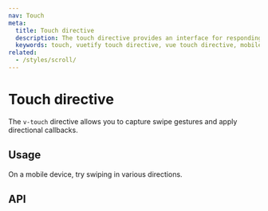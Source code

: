 ```yaml
---
nav: Touch
meta:
  title: Touch directive
  description: The touch directive provides an interface for responding to various user touch actions.
  keywords: touch, vuetify touch directive, vue touch directive, mobile touch directive
related:
  - /styles/scroll/
---
```


# Touch directive

The `v-touch` directive allows you to capture swipe gestures and apply directional callbacks.

<entry />

## Usage

On a mobile device, try swiping in various directions.

<example file="v-touch/usage" />

## API

<api-inline />

<backmatter />
